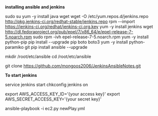 **installing ansible and jenkins**

sudo su
yum -y install java wget
wget -O /etc/yum.repos.d/jenkins.repo http://pkg.jenkins-ci.org/redhat-stable/jenkins.repo
rpm --import https://jenkins-ci.org/redhat/jenkins-ci.org.key
yum -y install jenkins
wget http://dl.fedoraproject.org/pub/epel/7/x86_64/e/epel-release-7-5.noarch.rpm
sudo rpm -ivh epel-release-7-5.noarch.rpm
yum -y install python-pip
pip install --upgrade pip boto boto3
yum -y install python-paramiko git
pip install ansible --upgrade

mkdir /root/etc/ansible
cd /root/etc/ansible

git clone https://github.com/mongoos2006/JenkinsAnsibleNotes.git


**To start jenkins**

service jenkins start
chkconfig jenkins on

export AWS_ACCESS_KEY_ID='{your access key}'
export AWS_SECRET_ACCESS_KEY='{your secret key}'

ansible-playbook -i ec2.py newPlay.yml

